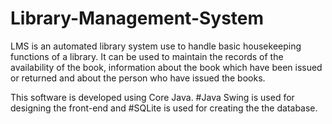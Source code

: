 # Library-Management-System
LMS is an automated library system use to handle basic housekeeping functions of a library. It can be used to maintain the records of the availability of the book, information about the book which have been issued or returned and about the person who have issued the books.

This software is developed using Core Java.
#Java Swing is used for designing the front-end and 
#SQLite is used for creating the the database.

